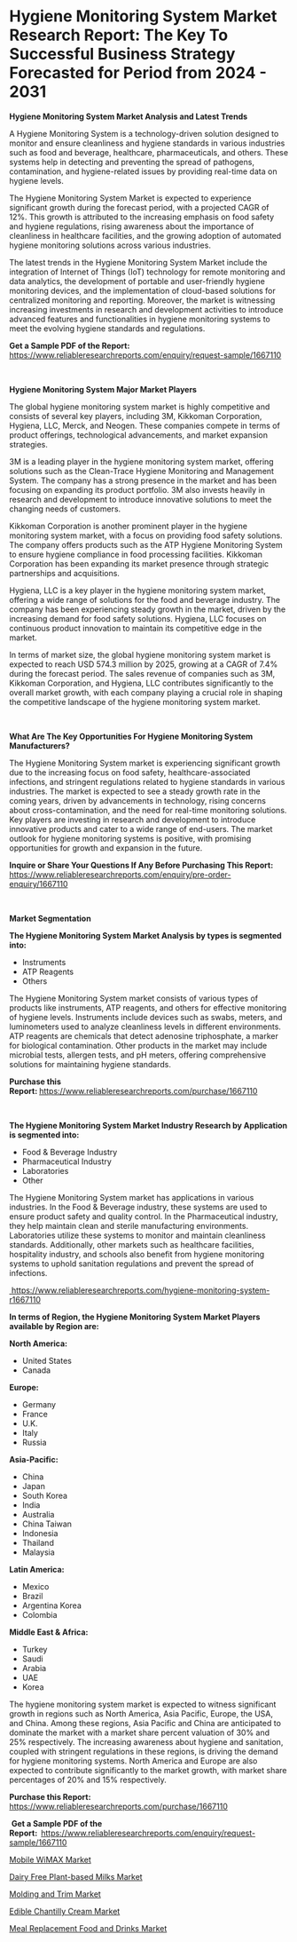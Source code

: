 <p><h1>Hygiene Monitoring System Market Research Report: The Key To Successful Business Strategy Forecasted for Period from 2024 - 2031</h1></p><p><strong>Hygiene Monitoring System Market Analysis and Latest Trends</strong></p>
<p><p>A Hygiene Monitoring System is a technology-driven solution designed to monitor and ensure cleanliness and hygiene standards in various industries such as food and beverage, healthcare, pharmaceuticals, and others. These systems help in detecting and preventing the spread of pathogens, contamination, and hygiene-related issues by providing real-time data on hygiene levels.</p><p>The Hygiene Monitoring System Market is expected to experience significant growth during the forecast period, with a projected CAGR of 12%. This growth is attributed to the increasing emphasis on food safety and hygiene regulations, rising awareness about the importance of cleanliness in healthcare facilities, and the growing adoption of automated hygiene monitoring solutions across various industries. </p><p>The latest trends in the Hygiene Monitoring System Market include the integration of Internet of Things (IoT) technology for remote monitoring and data analytics, the development of portable and user-friendly hygiene monitoring devices, and the implementation of cloud-based solutions for centralized monitoring and reporting. Moreover, the market is witnessing increasing investments in research and development activities to introduce advanced features and functionalities in hygiene monitoring systems to meet the evolving hygiene standards and regulations.</p></p>
<p><strong>Get a Sample PDF of the Report:&nbsp;</strong> <a href="https://www.reliableresearchreports.com/enquiry/request-sample/1667110">https://www.reliableresearchreports.com/enquiry/request-sample/1667110</a></p>
<p>&nbsp;</p>
<p><strong>Hygiene Monitoring System Major Market Players</strong></p>
<p><p>The global hygiene monitoring system market is highly competitive and consists of several key players, including 3M, Kikkoman Corporation, Hygiena, LLC, Merck, and Neogen. These companies compete in terms of product offerings, technological advancements, and market expansion strategies.</p><p>3M is a leading player in the hygiene monitoring system market, offering solutions such as the Clean-Trace Hygiene Monitoring and Management System. The company has a strong presence in the market and has been focusing on expanding its product portfolio. 3M also invests heavily in research and development to introduce innovative solutions to meet the changing needs of customers.</p><p>Kikkoman Corporation is another prominent player in the hygiene monitoring system market, with a focus on providing food safety solutions. The company offers products such as the ATP Hygiene Monitoring System to ensure hygiene compliance in food processing facilities. Kikkoman Corporation has been expanding its market presence through strategic partnerships and acquisitions.</p><p>Hygiena, LLC is a key player in the hygiene monitoring system market, offering a wide range of solutions for the food and beverage industry. The company has been experiencing steady growth in the market, driven by the increasing demand for food safety solutions. Hygiena, LLC focuses on continuous product innovation to maintain its competitive edge in the market.</p><p>In terms of market size, the global hygiene monitoring system market is expected to reach USD 574.3 million by 2025, growing at a CAGR of 7.4% during the forecast period. The sales revenue of companies such as 3M, Kikkoman Corporation, and Hygiena, LLC contributes significantly to the overall market growth, with each company playing a crucial role in shaping the competitive landscape of the hygiene monitoring system market.</p></p>
<p>&nbsp;</p>
<p><strong>What Are The Key Opportunities For Hygiene Monitoring System Manufacturers?</strong></p>
<p><p>The Hygiene Monitoring System market is experiencing significant growth due to the increasing focus on food safety, healthcare-associated infections, and stringent regulations related to hygiene standards in various industries. The market is expected to see a steady growth rate in the coming years, driven by advancements in technology, rising concerns about cross-contamination, and the need for real-time monitoring solutions. Key players are investing in research and development to introduce innovative products and cater to a wide range of end-users. The market outlook for hygiene monitoring systems is positive, with promising opportunities for growth and expansion in the future.</p></p>
<p><strong>Inquire or Share Your Questions If Any Before Purchasing This Report:</strong> <a href="https://www.reliableresearchreports.com/enquiry/pre-order-enquiry/1667110">https://www.reliableresearchreports.com/enquiry/pre-order-enquiry/1667110</a></p>
<p>&nbsp;</p>
<p><strong>Market Segmentation</strong></p>
<p><strong>The Hygiene Monitoring System Market Analysis by types is segmented into:</strong></p>
<p><ul><li>Instruments</li><li>ATP Reagents</li><li>Others</li></ul></p>
<p><p>The Hygiene Monitoring System market consists of various types of products like instruments, ATP reagents, and others for effective monitoring of hygiene levels. Instruments include devices such as swabs, meters, and luminometers used to analyze cleanliness levels in different environments. ATP reagents are chemicals that detect adenosine triphosphate, a marker for biological contamination. Other products in the market may include microbial tests, allergen tests, and pH meters, offering comprehensive solutions for maintaining hygiene standards.</p></p>
<p><strong>Purchase this Report:&nbsp;</strong><a href="https://www.reliableresearchreports.com/purchase/1667110">https://www.reliableresearchreports.com/purchase/1667110</a></p>
<p>&nbsp;</p>
<p><strong>The Hygiene Monitoring System Market Industry Research by Application is segmented into:</strong></p>
<p><ul><li>Food & Beverage Industry</li><li>Pharmaceutical Industry</li><li>Laboratories</li><li>Other</li></ul></p>
<p><p>The Hygiene Monitoring System market has applications in various industries. In the Food & Beverage industry, these systems are used to ensure product safety and quality control. In the Pharmaceutical industry, they help maintain clean and sterile manufacturing environments. Laboratories utilize these systems to monitor and maintain cleanliness standards. Additionally, other markets such as healthcare facilities, hospitality industry, and schools also benefit from hygiene monitoring systems to uphold sanitation regulations and prevent the spread of infections.</p></p>
<p><a href="https://www.reliableresearchreports.com/hygiene-monitoring-system-r1667110">&nbsp;https://www.reliableresearchreports.com/hygiene-monitoring-system-r1667110</a></p>
<p><strong>In terms of Region, the Hygiene Monitoring System Market Players available by Region are:</strong></p>
<p>
    <p> <strong> North America: </strong>
        <ul>
            <li>United States</li>
            <li>Canada</li>
        </ul>
        </p> 
    <p> <strong> Europe: </strong>
        <ul>
            <li>Germany</li>
            <li>France</li>
            <li>U.K.</li>
            <li>Italy</li>
            <li>Russia</li>
        </ul>
        </p> 
    <p> <strong> Asia-Pacific: </strong>
        <ul>
            <li>China</li>
            <li>Japan</li>
            <li>South Korea</li>
            <li>India</li>
            <li>Australia</li>
            <li>China Taiwan</li>
            <li>Indonesia</li>
            <li>Thailand</li>
            <li>Malaysia</li>
        </ul>
        </p> 
    <p> <strong> Latin America: </strong>
        <ul>
            <li>Mexico</li>
            <li>Brazil</li>
            <li>Argentina Korea</li>
            <li>Colombia</li>
        </ul>
        </p> 
    <p> <strong> Middle East & Africa: </strong>
        <ul>
            <li>Turkey</li>
            <li>Saudi</li>
            <li>Arabia</li>
            <li>UAE</li>
            <li>Korea</li>
        </ul>
    </p>
    </p>
<p><p>The hygiene monitoring system market is expected to witness significant growth in regions such as North America, Asia Pacific, Europe, the USA, and China. Among these regions, Asia Pacific and China are anticipated to dominate the market with a market share percent valuation of 30% and 25% respectively. The increasing awareness about hygiene and sanitation, coupled with stringent regulations in these regions, is driving the demand for hygiene monitoring systems. North America and Europe are also expected to contribute significantly to the market growth, with market share percentages of 20% and 15% respectively.</p></p>
<p><strong>Purchase this Report: </strong><a href="https://www.reliableresearchreports.com/purchase/1667110">https://www.reliableresearchreports.com/purchase/1667110</a></p>
<p>&nbsp;<strong>Get a Sample PDF of the Report:&nbsp;&nbsp;</strong><a href="https://www.reliableresearchreports.com/enquiry/request-sample/1667110">https://www.reliableresearchreports.com/enquiry/request-sample/1667110</a></p>
<p><strong></strong></p>
<p><p><a href="https://github.com/dmmanir420/Market-Research-Report-List-2/blob/main/mobile-wimax-market.md">Mobile WiMAX Market</a></p><p><a href="https://medium.com/@demitrywow/dairy-free-plant-based-milks-market-market-segmentation-geographical-regions-and-market-forcast-7e0853015343">Dairy Free Plant-based Milks Market</a></p><p><a href="https://github.com/gcimaudf65/Market-Research-Report-List-2/blob/main/molding-and-trim-market.md">Molding and Trim Market</a></p><p><a href="https://medium.com/@ikeschumm18/edible-chantilly-cream-market-size-share-trends-analysis-report-by-end-use-8ce67200654f">Edible Chantilly Cream Market</a></p><p><a href="https://medium.com/@leneciacharles/meal-replacement-food-and-drinks-market-share-size-trends-industry-analysis-report-by-75a67ae76037">Meal Replacement Food and Drinks Market</a></p></p>